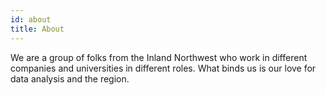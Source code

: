 ```yaml
---
id: about
title: About
---
```


We are a group of folks from the Inland Northwest who work in different companies and universities in different roles. What binds us is our love for data analysis and the region. 